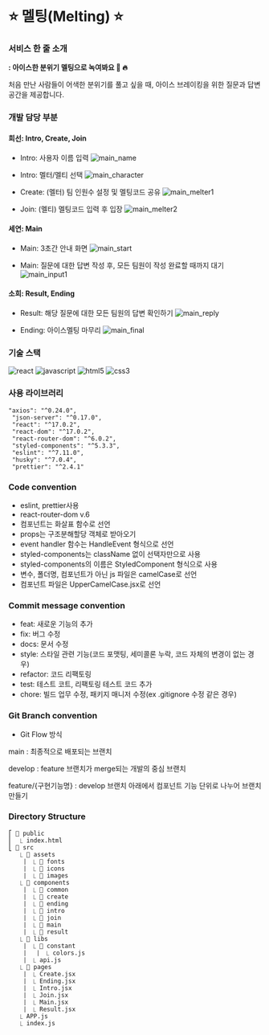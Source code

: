 # ⭐ 멜팅(Melting) ⭐


### 서비스 한 줄 소개
**: 아이스한 분위기 멜팅으로 녹여봐요 🧊 🔥**

처음 만난 사람들이 어색한 분위기를 풀고 싶을 때,
아이스 브레이킹을 위한 질문과 답변 공간을 제공합니다.

### 개발 담당 부분
#### 희선: Intro, Create, Join
- Intro: 사용자 이름 입력
![main_name](https://user-images.githubusercontent.com/70877186/142742868-ee553efc-38b7-49cb-a170-b7f63a6fb0b9.png)

- Intro: 멜터/멜티 선택
![main_character](https://user-images.githubusercontent.com/70877186/142742870-54f88256-23af-45da-8b57-33f9fa63a7b8.png)

- Create: (멜터) 팀 인원수 설정 및 멜팅코드 공유
![main_melter1](https://user-images.githubusercontent.com/70877186/142742874-83d5f0a5-0ed7-4bde-8c34-4bdcf5694874.png)

- Join: (멜티) 멜팅코드 입력 후 입장
![main_melter2](https://user-images.githubusercontent.com/70877186/142742875-3a9e6a21-39e2-4383-b683-51990fd4c378.png)


#### 세연: Main
- Main: 3초간 안내 화면
![main_start](https://user-images.githubusercontent.com/70877186/142742883-be3d34b8-793d-4a07-836e-615e262182a1.png)

- Main: 질문에 대한 답변 작성 후, 모든 팀원이 작성 완료할 때까지 대기
![main_input1](https://user-images.githubusercontent.com/70877186/142742885-50f31e3c-3ae6-4297-8fcc-3ec1fdd9b603.png)


#### 소희: Result, Ending
- Result: 해당 질문에 대한 모든 팀원의 답변 확인하기
![main_reply](https://user-images.githubusercontent.com/70877186/142742886-ffe97ec4-a83e-4b0a-9f38-166892e1e4aa.png)

- Ending: 아이스멜팅 마무리
![main_final](https://user-images.githubusercontent.com/70877186/142742889-24ce1bca-02b0-49d4-942a-7b703c66e4af.png)


### 기술 스택
![react](https://img.shields.io/badge/-react-58c3ff?labelColor=white&logo=React)
![javascript](https://img.shields.io/badge/-javascript-ffd700?labelColor=white&logo=JavaScript)
![html5](https://img.shields.io/badge/-html5-fe765a?labelColor=white&logo=HTML5)
![css3](https://img.shields.io/badge/-css3-white?labelColor=blue&logo=CSS3)

### 사용 라이브러리
```
"axios": "^0.24.0",
 "json-server": "^0.17.0",
 "react": "^17.0.2",
 "react-dom": "^17.0.2",
 "react-router-dom": "^6.0.2",
 "styled-components": "^5.3.3",
 "eslint": "^7.11.0",
 "husky": "^7.0.4",
 "prettier": "^2.4.1"
```

### Code convention
- eslint, prettier사용
- react-router-dom v.6
- 컴포넌트는 화살표 함수로 선언
- props는 구조분해할당 객체로 받아오기
- event handler 함수는 HandleEvent 형식으로 선언
- styled-components는 className 없이 선택자만으로 사용
- styled-components의 이름은 StyledComponent 형식으로 사용
- 변수, 폴더명, 컴포넌트가 아닌 js 파일은 camelCase로 선언
- 컴포넌트 파일은 UpperCamelCase.jsx로 선언


### Commit message convention
- feat: 새로운 기능의 추가  
- fix: 버그 수정
- docs: 문서 수정
- style: 스타일 관련 기능(코드 포맷팅, 세미콜론 누락, 코드 자체의 변경이 없는 경우)
- refactor: 코드 리팩토링
- test: 테스트 코트, 리팩토링 테스트 코드 추가
- chore: 빌드 업무 수정, 패키지 매니저 수정(ex .gitignore 수정 같은 경우)


### Git Branch convention
- Git Flow 방식

main : 최종적으로 배포되는 브랜치

develop : feature 브랜치가 merge되는 개발의 중심 브랜치

feature/{구현기능명} : develop 브랜치 아래에서 컴포넌트 기능 단위로 나누어 브랜치 만들기


### Directory Structure
```
⎡ 📁 public
⎜  ⎿ index.html
⎣ 📁 src
   ⎿ 📁 assets
   ⎹  ⎿ 📁 fonts
   ⎹  ⎿ 📁 icons
   ⎹  ⎿ 📁 images
   ⎿ 📁 components
   ⎹  ⎿ 📁 common
   ⎹  ⎿ 📁 create
   ⎹  ⎿ 📁 ending
   ⎹  ⎿ 📁 intro
   ⎹  ⎿ 📁 join
   ⎹  ⎿ 📁 main
   ⎹  ⎿ 📁 result
   ⎿ 📁 libs
   ⎹  ⎿ 📁 constant
   ⎹  ⎹  ⎿ colors.js
   ⎹  ⎿ api.js
   ⎿ 📁 pages
   ⎹  ⎿ Create.jsx
   ⎹  ⎿ Ending.jsx
   ⎹  ⎿ Intro.jsx
   ⎹  ⎿ Join.jsx
   ⎹  ⎿ Main.jsx
   ⎹  ⎿ Result.jsx
   ⎿ APP.js
   ⎿ index.js
```



